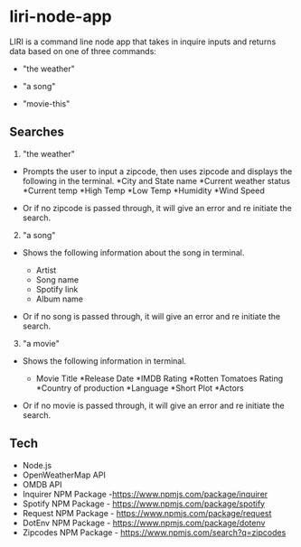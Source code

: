 # liri-node-app

LIRI is a command line node app that takes in inquire inputs and returns data based on one of three commands:

  * "the weather"

  * "a song"

  * "movie-this"

## Searches

1. "the weather"

  * Prompts the user to input a zipcode, then uses zipcode and displays the following in the terminal.
    *City and State name
    *Current weather status
    *Current temp
    *High Temp
    *Low Temp
    *Humidity
    *Wind Speed
    
   * Or if no zipcode is passed through, it will give an error and re initiate the search.

2. "a song"

  * Shows the following information about the song in terminal.
    * Artist
    * Song name
    * Spotify link
    * Album name

  * Or if no song is passed through, it will give an error and re initiate the search.

3. "a movie"

  * Shows the following information in terminal.

    * Movie Title
    *Release Date
    *IMDB Rating
    *Rotten Tomatoes Rating
    *Country of production
    *Language
    *Short Plot
    *Actors

  * Or if no movie is passed through, it will give an error and re initiate the search.

## Tech
- Node.js
- OpenWeatherMap API
- OMDB API
- Inquirer NPM Package -https://www.npmjs.com/package/inquirer
- Spotify NPM Package - https://www.npmjs.com/package/spotify
- Request NPM Package - https://www.npmjs.com/package/request
- DotEnv NPM Package - https://www.npmjs.com/package/dotenv
- Zipcodes NPM Package - https://www.npmjs.com/search?q=zipcodes
